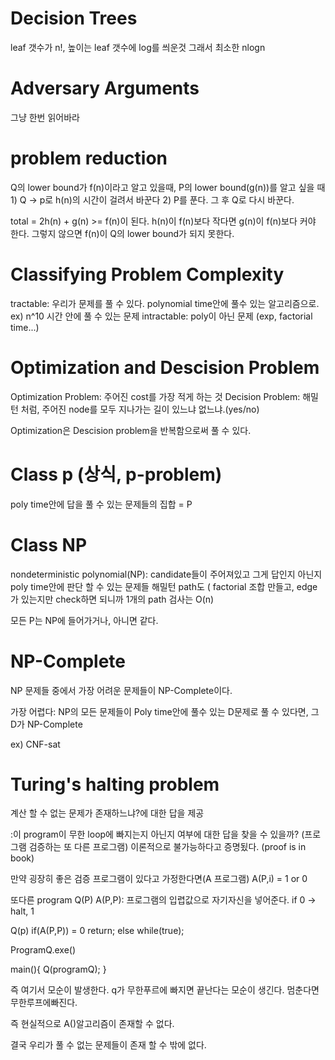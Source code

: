# Decision Trees
leaf 갯수가 n!, 높이는 leaf 갯수에 log를 씌운것 그래서 최소한 nlogn

# Adversary Arguments
그냥 한번 읽어바라

# problem reduction

Q의 lower bound가 f(n)이라고 알고 있을때, P의 lower bound(g(n))를 알고 싶을 때
1)
Q -> p로 h(n)의 시간이 걸려서 바꾼다
2)
P를 푼다. 그 후 Q로 다시 바꾼다. 

total = 2h(n) + g(n) >= f(n)이 된다.
h(n)이 f(n)보다 작다면 g(n)이 f(n)보다 커야 한다. 그렇지 않으면 f(n)이 Q의 lower bound가 되지 못한다. 

# Classifying Problem Complexity

tractable: 우리가 문제를 풀 수 있다. polynomial time안에 풀수 있는 알고리즘으로. ex) n^10 시간 안에 풀 수 있는 문제
intractable: poly이 아닌 문제 (exp, factorial time...)

# Optimization and Descision Problem

Optimization Problem: 주어진 cost를 가장 적게 하는 것
Decision Problem: 해밀턴 처럼, 주어진 node를 모두 지나가는 길이 있느냐 없느냐.(yes/no)

Optimization은 Descision problem을 반복함으로써 풀 수 있다.

# Class p (상식, p-problem)

poly time안에 답을 풀 수 있는 문제들의 집합 = P

# Class NP

nondeterministic polynomial(NP): candidate들이 주어져있고 그게 답인지 아닌지 poly time안에 판단 할 수 있는 문제들
해밀턴 path도 ( factorial 조합 만들고, edge가 있는지만 check하면 되니까 1개의 path 검사는 O(n)

모든 P는 NP에 들어가거나, 아니면 같다.

# NP-Complete
NP 문제들 중에서 가장 어려운 문제들이 NP-Complete이다.

가장 어렵다: NP의  모든 문제들이 Poly time안에 풀수 있는 D문제로 풀 수 있다면, 그 D가 NP-Complete

ex) CNF-sat

# Turing's halting problem
계산 할 수 없는 문제가 존재하느냐?에 대한 답을 제공

:이 program이 무한 loop에 빠지는지 아닌지 여부에 대한 답을 찾을 수 있을까? (프로그램 검증하는 또 다른 프로그램)
이론적으로 불가능하다고 증명됬다. (proof is in book)

만약 굉장히 좋은 검증 프로그램이 있다고 가정한다면(A 프로그램) 
A(P,i) = 1 or 0 

또다른 program Q(P)
A(P,P): 프로그램의 입렵값으로 자기자신을 넣어준다. if 0 -> halt, 1 



Q(p)
	if(A(P,P)) = 0
		return;
	else
		while(true);


ProgramQ.exe()

main(){
	Q(programQ);
}

즉 여기서 모순이 발생한다. q가 무한푸르에 빠지면 끝난다는 모순이 생긴다. 멈춘다면 무한루프에빠진다.

즉 현실적으로 A()알고리즘이 존재할 수 없다. 

결국 우리가 풀 수 없는 문제들이 존재 할 수 밖에 없다.




